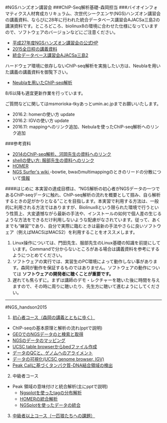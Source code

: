 #NGSハンズオン講習会
###ChIP-Seq解析基礎-森岡担当
###バイオインフォマティクス人材育成カリキュラム、次世代シークエンサ(NGS)ハンズオン講習会の講義資料、ならびに28年に行われた統合データベース講習会AJACSa三島2の講演資料です。ところどころ、biolinux8の環境に合わせた仕様になっていますので、ソフトウェアのバージョンなどにご注意ください。


- [平成27年度NGSハンズオン講習会の公式HP](http://biosciencedbc.jp/human/human-resources/workshop/h27)
- [2015全日程の講義資料](http://www.iu.a.u-tokyo.ac.jp/~kadota/r_seq.html#bioinfo_ngs_sokushu_2015)
- [統合データベース講習会AJACSa三島2](http://dbcls.rois.ac.jp/archives/3094)

ハードウェア環境に依存しないChIP-seq解析を実施したい方は、Neublaを用いた講義の講義資料を御覧下さい。

- [Neublaを用いたChIP-seq解析](https://github.com/suimye/gunmadai/wiki/nebula_chipseq)

8/6以降も適宜更新作業を行っています。

ご質問などに関してはmsmorioka-tkyあっとumin.ac.jpまでお願いいたします。

- 2016.2: homerの使い方 update
- 2016.2: IGVの使い方 update
- 2016.11: mappingへのリンク追加、Nebulaを使ったChIP-seq解析へのリンク追加


###参考資料
- [2014のChIP-seq解析、河岡先生の資料へのリンク](http://www.iu.a.u-tokyo.ac.jp/~kadota/bioinfo_ngs_sokushu_2014/20140911_4-4_kawaoka.pdf)
- [shellの使い方: 服部先生の資料へのリンク](http://biosciencedbc.jp/gadget/human/20150724_hattori.pdf)
- [HOMER](http://homer.salk.edu/homer/index.html)
- [NGS Surfer's wiki ](https://cell-innovation.nig.ac.jp/wiki/tiki-index.php)
  -bowtie, bwaのmultimappingのときのリードの分散について[情報](http://tinyurl.com/ooeactg) 


####はじめに
本実習の達成目標は、“NGS解析の初心者がNGSデータの一つであるChIP-seqデータに触れ、ChIP-seq解析の流れを概要として掴み、自ら解析するときの足がかりとなる”ことを目指します。本実習で利用する方法は、一般的に利用される方法ではありますが、Biolinux8という限られた環境で行うという性質上、大変遺憾ながら最新の手法や、インストールの如何で個人差の生じるような方法をできるだけ利用しないような配慮がなされています。従って、あくまでも“練習”であり、自分で実際に臨むときは最新の手法やさらに良いソフトウェア（例えばMACSはMACS2）を利用することをオススメします。

1. Linux操作については、門田先生、服部先生のLinux基礎の知識を前提にしています。Commandで分からないところがある場合は講義資料を参考にするようにつとめてください。
2. ソフトウェアの実行では、実習生のPC環境によって動作しない事があります。森岡が動作を保証するものではありません。ソフトウェアの動作については **ソフトウェアの開発者に聴くことが重要です。**
3. 遅れても焦らずに。まずは講師のデモ・レクチャーを聴いた後に時間を与えますので、その時に周りに聴いたり、先生方に聴いて進むようにしてください。



---



#NGS_handson2015
1. [初心者コース（森岡の講義とともに歩く）](https://github.com/suimye/NGS_handson2015/wiki/NGS_beginner)


  - ChIP-seqの基本原理と解析の流れ(pptで説明) 
  - [GEOでのNGSデータのと検索と取得](https://github.com/suimye/NGS_handson2015/wiki/NCBI_GEOからのNGSデータの取得方法)
  - [NGSのデータのマッピング](https://github.com/suimye/NGS_handson2015/wiki/NGSデータの準備とmapping)
  - [UCSC table browserからbedファイル作成](https://github.com/suimye/NGS_handson2015/wiki/repeat-region-from-UCSC_table_browser)
  - [データのQCと、ゲノムへのアライメント](https://github.com/suimye/NGS_handson2015/wiki/NGS_beginner)
  - [データの可視化(UCSC genome browser, IGV)](https://github.com/suimye/NGS_handson2015/wiki/ChIP-seq%E3%83%87%E3%83%BC%E3%82%BF%E3%81%AE%E5%8F%AF%E8%A6%96%E5%8C%96)
  - [Peak Callに基づくタンパク質-DNA結合領域の検出](https://github.com/suimye/NGS_handson2015/wiki/PeakCallAndMDA)

2. 中級者コース
  - Peak 領域の意味付けと統合解析(主にpptで説明)
      - [Ngsplotを使ったtagの分布解析](https://github.com/suimye/NGS_handson2015/wiki/NGSplotsOnBiolinux8)
      - [HOMERの統合解析](https://github.com/suimye/NGS_handson2015/wiki/Homer_Data_integration)
      - [NGSplotを使ったデータの統合](https://github.com/suimye/NGS_handson2015/wiki/Ngsplot_data_integration)


3. [中級者以上コース（一匹狼たちへの課題）](https://github.com/suimye/NGS_handson2015/wiki/NGS_senior)



 




